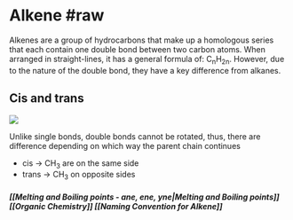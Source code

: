 # Alkene #raw
Alkenes are a group of hydrocarbons that make up a homologous series that each contain one double bond between two carbon atoms. When arranged in straight-lines, it has a general formula of: C<sub>n</sub>H<sub>2n</sub>. However, due to the nature of the double bond, they have a key difference from alkanes.
## Cis and trans
<img src="https://mint-garden.netlify.app/assets/Cis-Trans.png" style="max-width:100%;height:auto">

Unlike single bonds, double bonds cannot be rotated, thus, there are difference depending on which way the parent chain continues
- cis -> CH<sub>3</sub> are on the same side
- trans -> CH<sub>3</sub> on opposite sides


##### [[Melting and Boiling points - ane, ene, yne|Melting and Boiling points]] [[Organic Chemistry]] [[Naming Convention for Alkene]]